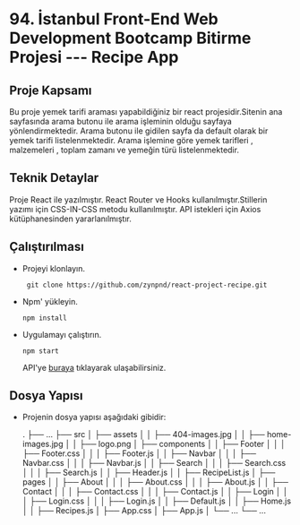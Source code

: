 # 94. İstanbul Front-End Web Development Bootcamp Bitirme Projesi --- Recipe App

## Proje Kapsamı

Bu proje yemek tarifi araması yapabildiğiniz bir react projesidir.Sitenin ana sayfasında arama butonu ile arama işleminin olduğu sayfaya yönlendirmektedir. Arama butonu ile gidilen sayfa da default olarak bir yemek tarifi listelenmektedir. Arama işlemine göre yemek tarifleri , malzemeleri , toplam zamanı ve yemeğin türü listelenmektedir.

## Teknik Detaylar

Proje React ile yazılmıştır. React Router ve Hooks kullanılmıştır.Stillerin yazımı için CSS-IN-CSS metodu kullanılmıştır. API istekleri için Axios kütüphanesinden yararlanılmıştır.

## Çalıştırılması

- Projeyi klonlayın.

  ` git clone https://github.com/zynpnd/react-project-recipe.git`

- Npm' yükleyin.

  `npm install`

- Uygulamayı çalıştırın.

  `npm start`

  API'ye [buraya](https://developer.edamam.com/edamam-recipe-api) tıklayarak ulaşabilirsiniz.

## Dosya Yapısı

- Projenin dosya yapısı aşağıdaki gibidir:


  .
  ├── ...
  ├── src
  │ ├── assets
  │ │ ├── 404-images.jpg
  │ │ ├── home-images.jpg
  │ │ ├── logo.png
  │ ├── components
  │ │ ├── Footer
  │ │ │ ├── Footer.css
  │ │ │ ├── Footer.js
  │ │ ├── Navbar
  │ │ │ ├── Navbar.css
  │ │ │ ├── Navbar.js
  │ │ ├── Search
  │ │ │ ├── Search.css
  │ │ │ ├── Search.js
  │ │ ├── Header.js
  │ │ ├── RecipeList.js
  │ ├── pages
  │ │ ├── About
  │ │ │ ├── About.css
  │ │ │ ├── About.js
  │ │ ├── Contact
  │ │ │ ├── Contact.css
  │ │ │ ├── Contact.js
  │ │ ├── Login
  │ │ │ ├── Login.css
  │ │ │ ├── Login.js
  │ │ ├── Default.js
  │ │ ├── Home.js
  │ │ ├── Recipes.js
  │ ├── App.css
  │ ├── App.js
  │ └── ...
  └── ...

